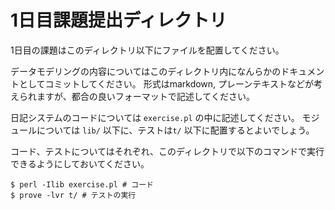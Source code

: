 # 1日目課題提出ディレクトリ

1日目の課題はこのディレクトリ以下にファイルを配置してください。

データモデリングの内容についてはこのディレクトリ内になんらかのドキュメントとしてコミットしてください。
形式はmarkdown, プレーンテキストなどが考えられますが、都合の良いフォーマットで記述してください。

日記システムのコードについては `exercise.pl` の中に記述してください。
モジュールについては `lib/` 以下に、テストは`t/` 以下に配置するとよいでしょう。

コード、テストについてはそれぞれ、このディレクトリで以下のコマンドで実行できるようにしておいてください。

```
$ perl -Ilib exercise.pl # コード
$ prove -lvr t/ # テストの実行
```

